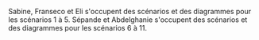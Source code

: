 Sabine, Franseco et Eli s'occupent des scénarios et des diagrammes pour les scénarios 1 à 5.
Sépande et Abdelghanie s'occupent des scénarios et des diagrammes pour les scénarios 6 à 11.
